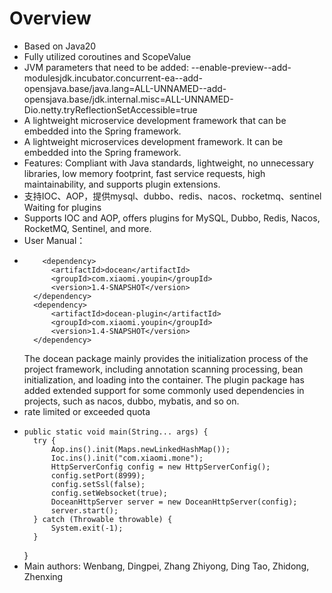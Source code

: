 # Overview

* Based on Java20
* Fully utilized coroutines and ScopeValue
* JVM parameters that need to be added:
  --enable-preview--add-modulesjdk.incubator.concurrent-ea--add-opensjava.base/java.lang=ALL-UNNAMED--add-opensjava.base/jdk.internal.misc=ALL-UNNAMED-Dio.netty.tryReflectionSetAccessible=true
* A lightweight microservice development framework that can be embedded into the Spring framework.
* A lightweight microservices development framework. It can be embedded into the Spring framework.
* Features: Compliant with Java standards, lightweight, no unnecessary libraries, low memory footprint, fast service
  requests, high maintainability, and supports plugin extensions.
* 支持IOC、AOP，提供mysql、dubbo、redis、nacos、rocketmq、sentinel Waiting for plugins
* Supports IOC and AOP, offers plugins for MySQL, Dubbo, Redis, Nacos, RocketMQ, Sentinel, and more.
* User Manual：
*         <dependency>
            <artifactId>docean</artifactId>
            <groupId>com.xiaomi.youpin</groupId>
            <version>1.4-SNAPSHOT</version>
        </dependency>
        <dependency>
            <artifactId>docean-plugin</artifactId>
            <groupId>com.xiaomi.youpin</groupId>
            <version>1.4-SNAPSHOT</version>
        </dependency>
  The docean package mainly provides the initialization process of the project framework, including annotation scanning
  processing, bean initialization, and loading into the container.
  The plugin package has added extended support for some commonly used dependencies in projects, such as nacos, dubbo,
  mybatis, and so on.
* rate limited or exceeded quota
*     public static void main(String... args) {
        try {
            Aop.ins().init(Maps.newLinkedHashMap());
            Ioc.ins().init("com.xiaomi.mone");
            HttpServerConfig config = new HttpServerConfig();
            config.setPort(8999);
            config.setSsl(false);
            config.setWebsocket(true);
            DoceanHttpServer server = new DoceanHttpServer(config);
            server.start();
        } catch (Throwable throwable) {
            System.exit(-1);
        }
  }
* Main authors: Wenbang, Dingpei, Zhang Zhiyong, Ding Tao, Zhidong, Zhenxing